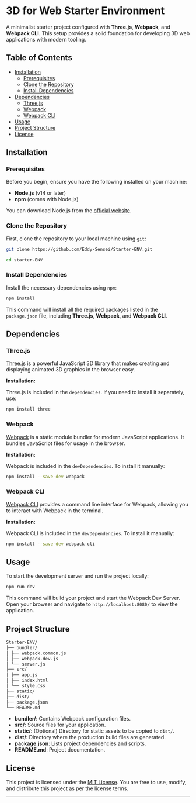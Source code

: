 # 3D for Web Starter Environment

A minimalist starter project configured with **Three.js**, **Webpack**, and **Webpack CLI**. This setup provides a solid foundation for developing 3D web applications with modern tooling.

## Table of Contents

- [Installation](#installation)
  - [Prerequisites](#prerequisites)
  - [Clone the Repository](#clone-the-repository)
  - [Install Dependencies](#install-dependencies)
- [Dependencies](#dependencies)
  - [Three.js](#threejs)
  - [Webpack](#webpack)
  - [Webpack CLI](#webpack-cli)
- [Usage](#usage)
- [Project Structure](#project-structure)
- [License](#license)

## Installation

### Prerequisites

Before you begin, ensure you have the following installed on your machine:

- **Node.js** (v14 or later)
- **npm** (comes with Node.js)

You can download Node.js from the [official website](https://nodejs.org/).

### Clone the Repository

First, clone the repository to your local machine using `git`:

```bash
git clone https://github.com/Eddy-Sensei/Starter-ENV.git

cd starter-ENV
```

### Install Dependencies

Install the necessary dependencies using `npm`:

```bash
npm install
``` 
This command will install all the required packages listed in the `package.json` file, including **Three.js**, **Webpack**, and **Webpack CLI**.

## Dependencies

### Three.js

[Three.js](https://threejs.org/) is a powerful JavaScript 3D library that makes creating and displaying animated 3D graphics in the browser easy.

**Installation:**

Three.js is included in the `dependencies`. If you need to install it separately, use:

```bash
npm install three
```

### Webpack

[Webpack](https://webpack.js.org/) is a static module bundler for modern JavaScript applications. It bundles JavaScript files for usage in the browser.

**Installation:**

Webpack is included in the `devDependencies`. To install it manually:

```bash
npm install --save-dev webpack
```

### Webpack CLI

[Webpack CLI](https://github.com/webpack/webpack-cli) provides a command line interface for Webpack, allowing you to interact with Webpack in the terminal.

**Installation:**

Webpack CLI is included in the `devDependencies`. To install it manually:

```bash
npm install --save-dev webpack-cli
``` 

## Usage

To start the development server and run the project locally:

```bash
npm run dev
```

This command will build your project and start the Webpack Dev Server. Open your browser and navigate to `http://localhost:8080/` to view the application.

## Project Structure

```bash
Starter-ENV/
├── bundler/
│ ├── webpack.common.js
│ ├── webpack.dev.js
│ └── server.js
├── src/
│ ├── app.js
│ ├── index.html
│ └── style.css
├── static/
├── dist/ 
├── package.json
└── README.md
```

- **bundler/**: Contains Webpack configuration files.
- **src/**: Source files for your application.
- **static/**: (Optional) Directory for static assets to be copied to `dist/`.
- **dist/**: Directory where the production build files are generated.
- **package.json**: Lists project dependencies and scripts.
- **README.md**: Project documentation.

## License

This project is licensed under the [MIT License](LICENSE). You are free to use, modify, and distribute this project as per the license terms.

---
